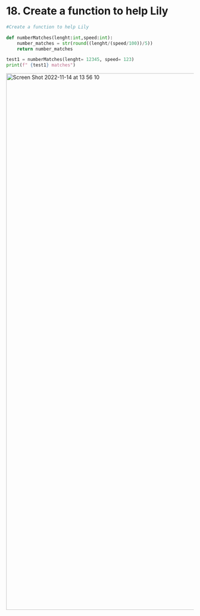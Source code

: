 # 18. Create a function to help Lily

```.py
#Create a function to help Lily

def numberMatches(lenght:int,speed:int):
    number_matches = str(round((lenght/(speed/100))/5))
    return number_matches

test1 = numberMatches(lenght= 12345, speed= 123)
print(f" {test1} matches")
```


<img width="1437" alt="Screen Shot 2022-11-14 at 13 56 10" src="https://user-images.githubusercontent.com/111941990/201578567-7ee0d727-8c4a-474e-9e3a-ec89549b130d.png">
